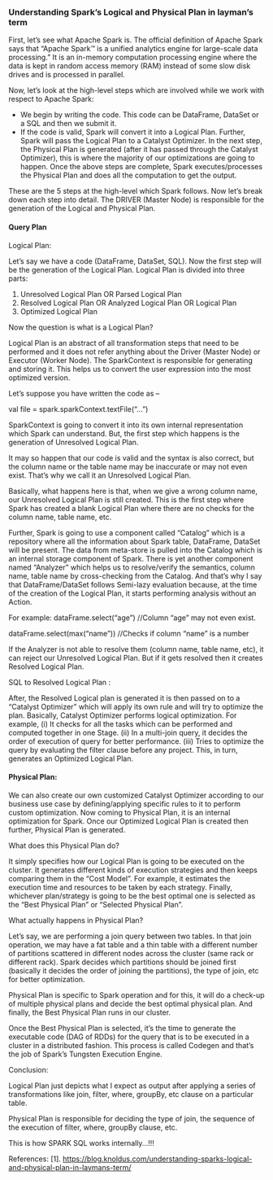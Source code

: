 ### Understanding Spark’s Logical and Physical Plan in layman’s term 


First, let’s see what Apache Spark is. The official definition of Apache Spark says that “Apache Spark™ is a unified analytics engine for large-scale data processing.” It is an in-memory computation processing engine where the data is kept in random access memory (RAM) instead of some slow disk drives and is processed in parallel.

Now, let’s look at the high-level steps which are involved while we work with respect to Apache Spark:

- We begin by writing the code. This code can be DataFrame, DataSet or a SQL and then we submit it.
- If the code is valid, Spark will convert it into a Logical Plan.
    Further, Spark will pass the Logical Plan to a Catalyst Optimizer.
    In the next step, the Physical Plan is generated (after it has passed through the Catalyst Optimizer), this is where the majority of our optimizations are going to happen.
    Once the above steps are complete, Spark executes/processes the Physical Plan and does all the computation to get the output. 

These are the 5 steps at the high-level which Spark follows. Now let’s break down each step into detail. The DRIVER (Master Node) is responsible for the generation of the Logical and Physical Plan.

#### Query Plan

Logical Plan:

Let’s say we have a code (DataFrame, DataSet, SQL). Now the first step will be the generation of the Logical Plan. Logical Plan is divided into three parts:

1. Unresolved Logical Plan OR Parsed Logical Plan
2. Resolved Logical Plan OR Analyzed Logical Plan OR Logical Plan
3. Optimized Logical Plan 

Now the question is what is a Logical Plan?

Logical Plan is an abstract of all transformation steps that need to be performed and it does not refer anything about the Driver (Master Node) or Executor (Worker Node). The SparkContext is responsible for generating and storing it. This helps us to convert the user expression into the most optimized version.

Let’s suppose you have written the code as –

val file = spark.sparkContext.textFile(“…”)

SparkContext is going to convert it into its own internal representation which Spark can understand. But, the first step which happens is the generation of Unresolved Logical Plan.

It may so happen that our code is valid and the syntax is also correct, but the column name or the table name may be inaccurate or may not even exist. That’s why we call it an Unresolved Logical Plan.

Basically, what happens here is that, when we give a wrong column name, our Unresolved Logical Plan is still created. This is the first step where Spark has created a blank Logical Plan where there are no checks for the column name, table name, etc.

Further, Spark is going to use a component called “Catalog” which is a repository where all the information about Spark table, DataFrame, DataSet will be present. The data from meta-store is pulled into the Catalog which is an internal storage component of Spark. There is yet another component named “Analyzer” which helps us to resolve/verify the semantics, column name, table name by cross-checking from the Catalog. And that’s why I say that DataFrame/DataSet follows Semi-lazy evaluation because, at the time of the creation of the Logical Plan, it starts performing analysis without an Action.

For example:
dataFrame.select(“age”) //Column “age” may not even exist.

dataFrame.select(max(“name”)) //Checks if column “name” is a number

If the Analyzer is not able to resolve them (column name, table name, etc), it can reject our Unresolved Logical Plan. But if it gets resolved then it creates Resolved Logical Plan. 


SQL to Resolved Logical Plan :

After, the Resolved Logical plan is generated it is then passed on to a “Catalyst Optimizer” which will apply its own rule and will try to optimize the plan. Basically, Catalyst Optimizer performs logical optimization. For example, (i) It checks for all the tasks which can be performed and computed together in one Stage. (ii) In a multi-join query, it decides the order of execution of query for better performance. (iii) Tries to optimize the query by evaluating the filter clause before any project. This, in turn, generates an Optimized Logical Plan.


####  Physical Plan:

We can also create our own customized Catalyst Optimizer according to our business use case by defining/applying specific rules to it to perform custom optimization. Now coming to Physical Plan, it is an internal optimization for Spark. Once our Optimized Logical Plan is created then further, Physical Plan is generated.

What does this Physical Plan do?

It simply specifies how our Logical Plan is going to be executed on the cluster. It generates different kinds of execution strategies and then keeps comparing them in the “Cost Model”. For example, it estimates the execution time and resources to be taken by each strategy. Finally, whichever plan/strategy is going to be the best optimal one is selected as the “Best Physical Plan” or “Selected Physical Plan”. 

What actually happens in Physical Plan?

Let’s say, we are performing a join query between two tables. In that join operation, we may have a fat table and a thin table with a different number of partitions scattered in different nodes across the cluster (same rack or different rack). Spark decides which partitions should be joined first (basically it decides the order of joining the partitions), the type of join, etc for better optimization.

Physical Plan is specific to Spark operation and for this, it will do a check-up of multiple physical plans and decide the best optimal physical plan. And finally, the Best Physical Plan runs in our cluster.

Once the Best Physical Plan is selected, it’s the time to generate the executable code (DAG of RDDs) for the query that is to be executed in a cluster in a distributed fashion. This process is called Codegen and that’s the job of Spark’s Tungsten Execution Engine.

Conclusion:

Logical Plan just depicts what I expect as output after applying a series of transformations like join, filter, where, groupBy, etc clause on a particular table.

Physical Plan is responsible for deciding the type of join, the sequence of the execution of filter, where, groupBy clause, etc.

This is how SPARK SQL works internally…!!!

References:
[1]. https://blog.knoldus.com/understanding-sparks-logical-and-physical-plan-in-laymans-term/
